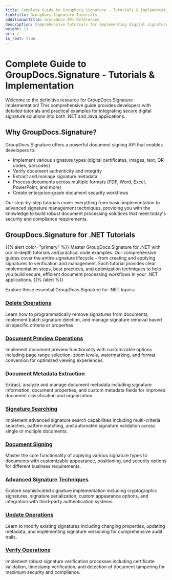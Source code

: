 ```yaml
---
title: Complete Guide to GroupDocs.Signature - Tutorials & Implementation
linktitle: GroupDocs.Signature Tutorials
additionalTitle: GroupDocs API References
description: Comprehensive tutorials for implementing digital signatures in .NET & Java applications with GroupDocs.Signature. Learn document signing, verification, and security management for enterprise solutions.
weight: 11
url: /
is_root: true
---
```

# Complete Guide to GroupDocs.Signature - Tutorials & Implementation

Welcome to the definitive resource for GroupDocs.Signature implementation! This comprehensive guide provides developers with detailed tutorials and practical examples for integrating secure digital signature solutions into both .NET and Java applications.

## Why GroupDocs.Signature?

GroupDocs.Signature offers a powerful document signing API that enables developers to:

- Implement various signature types (digital certificates, images, text, QR codes, barcodes)
- Verify document authenticity and integrity
- Extract and manage signature metadata
- Process documents across multiple formats (PDF, Word, Excel, PowerPoint, and more)
- Create enterprise-grade document security workflows

Our step-by-step tutorials cover everything from basic implementation to advanced signature management techniques, providing you with the knowledge to build robust document processing solutions that meet today's security and compliance requirements.

## GroupDocs.Signature for .NET Tutorials
{{% alert color="primary" %}}
Master GroupDocs.Signature for .NET with our in-depth tutorials and practical code examples. Our comprehensive guides cover the entire signature lifecycle - from creating and applying signatures to verification and management. Each tutorial provides clear implementation steps, best practices, and optimization techniques to help you build secure, efficient document processing workflows in your .NET applications.
{{% /alert %}}

Explore these essential GroupDocs.Signature for .NET topics:
 
### [Delete Operations](./net/delete-operations/)
Learn how to programmatically remove signatures from documents, implement batch signature deletion, and manage signature removal based on specific criteria or properties.

### [Document Preview Operations](./net/document-preview-operations/)
Implement document preview functionality with customizable options including page range selection, zoom levels, watermarking, and format conversion for optimized viewing experiences.

### [Document Metadata Extraction](./net/document-metadata-extraction/)
Extract, analyze and manage document metadata including signature information, document properties, and custom metadata fields for improved document classification and organization.

### [Signature Searching](./net/signature-searching/)
Implement advanced signature search capabilities including multi-criteria searches, pattern matching, and automated signature validation across single or multiple documents.

### [Document Signing](./net/document-signing/)
Master the core functionality of applying various signature types to documents with customizable appearance, positioning, and security options for different business requirements.

### [Advanced Signature Techniques](./net/advanced-signature-techniques/)
Explore sophisticated signature implementation including cryptographic signatures, signature serialization, custom appearance options, and integration with third-party authentication systems.

### [Update Operations](./net/update-operations/)
Learn to modify existing signatures including changing properties, updating metadata, and implementing signature versioning for comprehensive audit trails.

### [Verify Operations](./net/verify-operations/)
Implement robust signature verification processes including certificate validation, timestamp verification, and detection of document tampering for maximum security and compliance.


